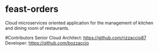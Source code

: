 # feast-orders
Cloud microservices oriented application for the management of kitchen and dining room of restaurants.

#Contributors
Senior Cloud Architect: https://github.com/rizzaccio87
Developer: https://github.com/bozzaccio
